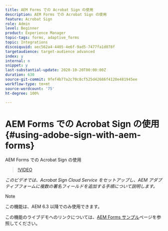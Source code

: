 ```yaml
---
title: AEM Forms での Acrobat Sign の使用
description: AEM Forms での Acrobat Sign の使用
feature: Acrobat Sign
role: Admin
level: Beginner
product: Experience Manager
topic-tags: forms, adaptive_forms
topic: Integrations
discoiquuid: aec562a4-4405-4e6f-9ad5-7477fa1d078f
targetaudience: target-audience advanced
index: y
internal: n
snippet: y
last-substantial-update: 2020-10-20T00:00:00Z
duration: 630
source-git-commit: 9fef4b77a2c70c8cf525d42686f4120e481945ee
workflow-type: tm+mt
source-wordcount: '75'
ht-degree: 100%

---
```



# AEM Forms での Acrobat Sign の使用{#using-adobe-sign-with-aem-forms}

AEM Forms での Acrobat Sign の使用

>[!VIDEO](https://video.tv.adobe.com/v/18696?quality=12&learn=on)

*このビデオでは、Acrobat Sign Cloud Service をセットアップし、AEM アダプティブフォームに複数の署名フィールドを追加する手順について説明します。*

>[!NOTE]
>
>この機能は、AEM 6.3 以降でのみ使用できます。

この機能のライブデモへのリンクについては、[AEM Forms サンプル](https://forms.enablementadobe.com/content/samples/samples.html?query=0#formsandsign)ページを参照してください。
